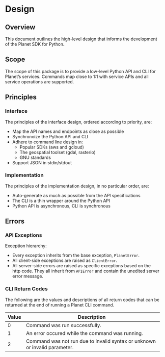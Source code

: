 # Design

## Overview

This document outlines the high-level design that informs the development of
the Planet SDK for Python.

## Scope

The scope of this package is to provide a low-level Python API and CLI for
Planet’s services. Commands map close to 1:1 with service APIs and all service
operations are supported.

## Principles

### Interface

The principles of the interface design, ordered according to priority, are:
* Map the API names and endpoints as close as possible
* Synchronoize the Python API and CLI
* Adhere to command line design in:
  * Popular SDKs (aws and gcloud)
  * The geospatial toolset (gdal, rasterio)
  * GNU standards
* Support JSON in stdin/stdout

### Implementation

The principles of the implementation design, in no particular order, are:

* Auto-generate as much as possible from the API specifications
* The CLI is a thin wrapper around the Python API
* Python API is asynchronous, CLI is synchronous

## Errors

### API Exceptions

Exception hierarchy:
 - Every exception inherits from the base exception, `PlanetError`.
 - All client-side exceptions are raised as `ClientError`.
 - All server-side errors are raised as specific exceptions based on the
http code. They all inherit from `APIError` and contain the unedited server
error message.

### CLI Return Codes

The following are the values and descriptions of all return codes
that can be returned at the end of running a Planet CLI command.

| Value | Description |
| ----------- | ----------- |
| 0 | Command was run successfully. |
| 1 | An error occured while the command was running. |
| 2 | Command was not run due to invalid syntax or unknown or invalid parameter.|
